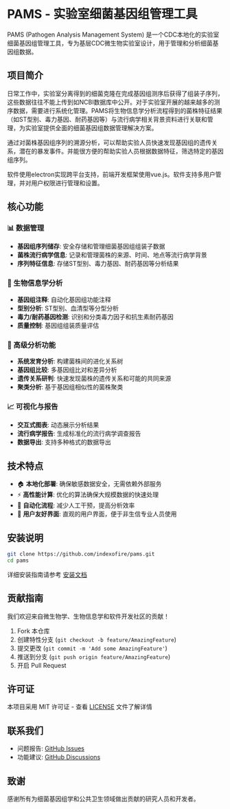 # PAMS - 实验室细菌基因组管理工具

PAMS (Pathogen Analysis Management System) 是一个CDC本地化的实验室细菌基因组管理工具，专为基层CDC微生物实验室设计，用于管理和分析细菌基因组数据。

## 项目简介

日常工作中，实验室分离得到的细菌克隆在完成基因组测序后获得了组装子序列，这些数据往往不能上传到如NCBI数据库中公开。对于实验室开展的越来越多的测序数据，需要进行系统化管理。PAMS将生物信息学分析流程得到的菌株特征结果（如ST型别、毒力基因、耐药基因等）与流行病学相关背景资料进行关联和管理，为实验室提供全面的细菌基因组数据管理解决方案。

通过对菌株基因组序列的溯源分析，可以帮助实验人员快速发现基因组的遗传关系，潜在的暴发事件。并能很方便的帮助实验人员根据数据特征，筛选特定的基因组序列。

软件使用electron实现跨平台支持，前端开发框架使用vue.js。软件支持多用户管理，并对用户权限进行管理和设置。

## 核心功能

### 📊 数据管理
- **基因组序列储存**: 安全存储和管理细菌基因组组装子数据
- **菌株流行病学信息**: 记录和管理菌株的来源、时间、地点等流行病学背景
- **序列特征信息**: 存储ST型别、毒力基因、耐药基因等分析结果

### 🔬 生物信息学分析
- **基因组注释**: 自动化基因组功能注释
- **型别分析**: ST型别、血清型等分型分析
- **毒力/耐药基因检测**: 识别和分类毒力因子和抗生素耐药基因
- **质量控制**: 基因组组装质量评估

### 🧬 高级分析功能
- **系统发育分析**: 构建菌株间的进化关系树
- **基因组比较**: 多基因组比对和差异分析
- **遗传关系研判**: 快速发现菌株的遗传关系和可能的共同来源
- **聚类分析**: 基于基因组相似性的菌株聚类

### 📈 可视化与报告
- **交互式图表**: 动态展示分析结果
- **流行病学报告**: 生成标准化的流行病学调查报告
- **数据导出**: 支持多种格式的数据导出

## 技术特点

- 🏠 **本地化部署**: 确保敏感数据安全，无需依赖外部服务
- ⚡ **高性能计算**: 优化的算法确保大规模数据的快速处理
- 🔄 **自动化流程**: 减少人工干预，提高分析效率
- 📱 **用户友好界面**: 直观的用户界面，便于非生信专业人员使用

## 安装说明

```bash
git clone https://github.com/indexofire/pams.git
cd pams
```

详细安装指南请参考 [安装文档](docs/installation.md)

## 贡献指南

我们欢迎来自微生物学、生物信息学和软件开发社区的贡献！

1. Fork 本仓库
2. 创建特性分支 (`git checkout -b feature/AmazingFeature`)
3. 提交更改 (`git commit -m 'Add some AmazingFeature'`)
4. 推送到分支 (`git push origin feature/AmazingFeature`)
5. 开启 Pull Request

## 许可证

本项目采用 MIT 许可证 - 查看 [LICENSE](LICENSE) 文件了解详情

## 联系我们

- 问题报告: [GitHub Issues](https://github.com/indexofire/pams/issues)
- 功能建议: [GitHub Discussions](https://github.com/indexofire/pams/discussions)

## 致谢

感谢所有为细菌基因组学和公共卫生领域做出贡献的研究人员和开发者。 